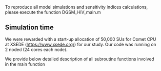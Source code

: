 To reproduce all model simulations and sensitivity indices calculations, please execute the function DGSM_HIV_main.m 

## Simulation time
We were rewarded with a start-up allocation of 50,000 SUs for Comet CPU at XSEDE (https://www.xsede.org/) for our study. Our code was running on 2 noded (24 cores each node). 

We provide below detailed description of all subroutine functions involved in the main function
